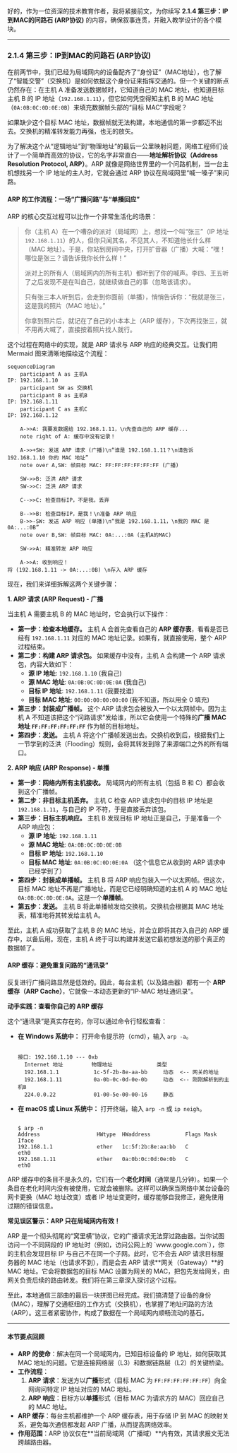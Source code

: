 好的，作为一位资深的技术教育作者，我将紧接前文，为你续写 **2.1.4 第三步：IP到MAC的问路石 (ARP协议)** 的内容，确保叙事连贯，并融入教学设计的各个模块。

---

### 2.1.4 第三步：IP到MAC的问路石 (ARP协议)

在前两节中，我们已经为局域网内的设备配齐了“身份证”（MAC地址），也了解了“智能交警”（交换机）是如何依据这个身份证来指挥交通的。但一个关键的断点仍然存在：在主机 A 准备发送数据帧时，它知道自己的 MAC 地址，也知道目标主机 B 的 IP 地址（`192.168.1.11`），但它如何凭空得知主机 B 的 MAC 地址（`0A:0B:0C:0D:0E:0B`）来填充数据帧头部的“目标 MAC”字段呢？

如果缺少这个目标 MAC 地址，数据帧就无法构建，本地通信的第一步都迈不出去。交换机的精准转发能力再强，也无的放矢。

为了解决这个从“逻辑地址”到“物理地址”的最后一公里映射问题，网络工程师们设计了一个简单而高效的协议，它的名字非常直白——**地址解析协议（Address Resolution Protocol, ARP）**。ARP 就像是网络世界里的一个问路机制，当一台主机想找另一个 IP 地址的主人时，它就会通过 ARP 协议在局域网里“喊一嗓子”来问路。

#### ARP 的工作流程：一场“广播问路”与“单播回应”

ARP 的核心交互过程可以比作一个非常生活化的场景：

> 你（主机 A）在一个嘈杂的派对（局域网）上，想找一个叫“张三”（IP 地址 `192.168.1.11`）的人，但你只闻其名，不见其人，不知道他长什么样（MAC 地址）。于是，你站到房间中央，打开扩音器（广播）大喊：“嘿！哪位是张三？请告诉我你长什么样！”
>
> 派对上的所有人（局域网内的所有主机）都听到了你的喊声。李四、王五听了之后发现不是在叫自己，就继续做自己的事（忽略该请求）。
>
> 只有张三本人听到后，会走到你面前（单播），悄悄告诉你：“我就是张三，这是我的照片（MAC 地址）。”
>
> 你拿到照片后，就记在了自己的小本本上（ARP 缓存），下次再找张三，就不用再大喊了，直接按着照片找人就行。

这个过程在网络中的实现，就是 ARP 请求与 ARP 响应的经典交互。让我们用 Mermaid 图来清晰地描绘这个流程：

```mermaid
sequenceDiagram
    participant A as 主机A
IP: 192.168.1.10
    participant SW as 交换机
    participant B as 主机B
IP: 192.168.1.11
    participant C as 主机C
IP: 192.168.1.12

    A->>A: 我要发数据给 192.168.1.11，\n先查自己的 ARP 缓存...
    note right of A: 缓存中没有记录！

    A->>+SW: 发送 ARP 请求 (广播)\n“谁是 192.168.1.11？\n请告诉 192.168.1.10 你的 MAC 地址”
    note over A,SW: 帧目标 MAC: FF:FF:FF:FF:FF:FF (广播)

    SW->>B: 泛洪 ARP 请求
    SW->>C: 泛洪 ARP 请求

    C-->>C: 检查目标IP，不是我，丢弃

    B-->>B: 检查目标IP，是我！\n准备 ARP 响应
    B->>-SW: 发送 ARP 响应 (单播)\n“我是 192.168.1.11，\n我的 MAC 是 0A:...:0B”
    note over B,SW: 帧目标 MAC: 0A:...:0A (主机A的MAC)

    SW->>A: 精准转发 ARP 响应

    A->>A: 收到响应！
将 (192.168.1.11 -> 0A:...:0B) \n存入 ARP 缓存
```

现在，我们来详细拆解这两个关键步骤：

**1. ARP 请求 (ARP Request) - 广播**

当主机 A 需要主机 B 的 MAC 地址时，它会执行以下操作：
*   **第一步：检查本地缓存。** 主机 A 会首先查看自己的 **ARP 缓存表**，看看是否已经有 `192.168.1.11` 对应的 MAC 地址记录。如果有，就直接使用，整个 ARP 过程结束。
*   **第二步：构建 ARP 请求包。** 如果缓存中没有，主机 A 会构建一个 ARP 请求包，内容大致如下：
    *   **源 IP 地址**: `192.168.1.10` (我自己)
    *   **源 MAC 地址**: `0A:0B:0C:0D:0E:0A` (我自己)
    *   **目标 IP 地址**: `192.168.1.11` (我要找谁)
    *   **目标 MAC 地址**: `00:00:00:00:00:00` (我不知道，所以用全 0 填充)
*   **第三步：封装成广播帧。** 这个 ARP 请求包会被放入一个以太网帧中。因为主机 A 不知道该把这个“问路请求”发给谁，所以它会使用一个特殊的**广播 MAC 地址 `FF:FF:FF:FF:FF:FF`** 作为帧的目标地址。
*   **第四步：发送。** 主机 A 将这个广播帧发送出去。交换机收到后，根据我们上一节学到的泛洪（Flooding）规则，会将其转发到除了来源端口之外的所有端口。

**2. ARP 响应 (ARP Response) - 单播**

*   **第一步：网络内所有主机接收。** 局域网内的所有主机（包括 B 和 C）都会收到这个广播帧。
*   **第二步：非目标主机丢弃。** 主机 C 检查 ARP 请求包中的目标 IP 地址是 `192.168.1.11`，与自己的 IP 不符，于是直接丢弃该包。
*   **第三步：目标主机响应。** 主机 B 发现目标 IP 地址正是自己，于是准备一个 ARP 响应包：
    *   **源 IP 地址**: `192.168.1.11`
    *   **源 MAC 地址**: `0A:0B:0C:0D:0E:0B`
    *   **目标 IP 地址**: `192.168.1.10`
    *   **目标 MAC 地址**: `0A:0B:0C:0D:0E:0A` （这个信息它从收到的 ARP 请求中已经学到了）
*   **第四步：封装成单播帧。** 主机 B 将 ARP 响应包装入一个以太网帧。但这次，目标 MAC 地址不再是广播地址，而是它已经明确知道的主机 A 的 MAC 地址 `0A:0B:0C:0D:0E:0A`。这是一个**单播帧**。
*   **第五步：发送。** 主机 B 将此单播帧发给交换机，交换机会根据其 MAC 地址表，精准地将其转发给主机 A。

至此，主机 A 成功获取了主机 B 的 MAC 地址，并会立即将其存入自己的 ARP 缓存中，以备后用。现在，主机 A 终于可以构建并发送它最初想发送的那个真正的数据帧了。

#### ARP 缓存：避免重复问路的“通讯录”

反复进行广播问路显然是低效的。因此，每台主机（以及路由器）都有一个 **ARP 缓存（ARP Cache）**，它就像一本动态更新的“IP-MAC 地址通讯录”。

<div class="code_example">
<p><strong>动手实践：查看你自己的 ARP 缓存</strong></p>
<p>这个“通讯录”是真实存在的，你可以通过命令行轻松查看：</p>
<ul>
<li><strong>在 Windows 系统中：</strong>
打开命令提示符（cmd），输入 <code>arp -a</code>。
<pre><code class="bash">
接口: 192.168.1.10 --- 0xb
  Internet 地址         物理地址              类型
  192.168.1.1           1c-5f-2b-8e-aa-bb     动态  &lt;-- 网关的地址
  192.168.1.11          0a-0b-0c-0d-0e-0b     动态  &lt;-- 刚刚解析到的主机B
  224.0.0.22            01-00-5e-00-00-16     静态
</code></pre>
</li>
<li><strong>在 macOS 或 Linux 系统中：</strong>
打开终端，输入 <code>arp -n</code> 或 <code>ip neigh</code>。
<pre><code class="bash">
$ arp -n
Address                  HWtype  HWaddress           Flags Mask            Iface
192.168.1.1              ether   1c:5f:2b:8e:aa:bb   C                     eth0
192.168.1.11             ether   0a:0b:0c:0d:0e:0b   C                     eth0
</code></pre>
</li>
</ul>
</div>

ARP 缓存中的条目不是永久的，它们有一个**老化时间**（通常是几分钟）。如果一个条目在老化时间内没有被使用，它就会被删除。这样可以确保当网络中某台设备的网卡更换（MAC 地址改变）或者 IP 地址变更时，缓存能够自我修正，避免使用过期的错误信息。

<div class="common_mistake_warning">
<p><strong>常见误区警示：ARP 只在局域网内有效！</strong></p>
<p>ARP 是一个彻头彻尾的“窝里横”协议，它的广播请求无法穿过路由器。当你试图访问一个不同网段的 IP 地址时（例如，访问公网上的 `www.google.com`），你的主机会发现目标 IP 与自己不在同一个子网。此时，它不会去 ARP 请求目标服务器的 MAC 地址（也请求不到），而是会去 ARP 请求**网关（Gateway）**的 MAC 地址。它会将数据包的目标 MAC 设置为网关的 MAC，把包先发给网关，由网关负责后续的路由转发。我们将在第三章深入探讨这个过程。</p>
</div>

至此，本地通信三部曲的最后一块拼图已经完成。我们搞清楚了设备的身份（MAC），理解了交通枢纽的工作方式（交换机），也掌握了地址问路的方法（ARP）。这三者紧密协作，构成了数据在一个局域网内顺畅流动的基石。

---

#### **本节要点回顾**

-   **ARP 的使命**：解决在同一个局域网内，已知目标设备的 IP 地址，如何获取其 MAC 地址的问题。它是连接网络层（L3）和数据链路层（L2）的关键桥梁。
-   **工作流程**：
    1.  **ARP 请求**：发送方以**广播**形式（目标 MAC 为 `FF:FF:FF:FF:FF:FF`）向全网询问特定 IP 地址对应的 MAC 地址。
    2.  **ARP 响应**：目标方以**单播**形式（目标 MAC 为请求方的 MAC）回应自己的 MAC 地址。
-   **ARP 缓存**：每台主机都维护一个 ARP 缓存表，用于存储 IP 到 MAC 的映射关系，避免每次通信都发起 ARP 广播，从而提高网络效率。
-   **作用范围**：ARP 协议仅在**当前局域网（广播域）**内有效，其请求报文无法跨越路由器。